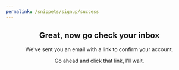 ```yaml
---
permalink: /snippets/signup/success
---
```

<div class="light-on-bg" style="text-align: center;" markdown="1">

## Great, now go check your inbox

We've sent you an email with a link to confirm your account.

Go ahead and click that link, I'll wait.
</div>
